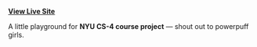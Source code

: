 **[View Live Site](https://limengge426.github.io/powerpuff-page/)**

A little playground for **NYU CS-4 course project** — shout out to powerpuff girls.
